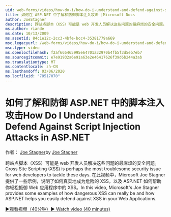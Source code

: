 ```yaml
---
uid: web-forms/videos/how-do-i/how-do-i-understand-and-defend-against-script-injection-attacks-in-aspnet
title: 如何在 ASP.NET 中了解和防御脚本注入攻击 |Microsoft Docs
author: JoeStagner
description: 跨站点脚本（XSS）可能是 web 开发人员解决这些问题的最麻烦的安全问题。 在此视频中，Microsoft Joe Stagner pro 。
ms.author: riande
ms.date: 10/13/2009
ms.assetid: 84c1e12c-2cc3-4bfe-bcc4-35381779a669
msc.legacyurl: /web-forms/videos/how-do-i/how-do-i-understand-and-defend-against-script-injection-attacks-in-aspnet
msc.type: video
ms.openlocfilehash: f2af665465995e64701a32970b4fb5f3d5eb7eb7
ms.sourcegitcommit: e7e91932a6e91a63e2e46417626f39d6b244a3ab
ms.translationtype: MT
ms.contentlocale: zh-CN
ms.lasthandoff: 03/06/2020
ms.locfileid: "78517070"
---
```

# <a name="how-do-i-understand-and-defend-against-script-injection-attacks-in-aspnet"></a><span data-ttu-id="5a0df-104">如何了解和防御 ASP.NET 中的脚本注入攻击</span><span class="sxs-lookup"><span data-stu-id="5a0df-104">How Do I Understand and Defend Against Script Injection Attacks in ASP.NET</span></span>

<span data-ttu-id="5a0df-105">作者： [Joe Stagner](https://github.com/JoeStagner)</span><span class="sxs-lookup"><span data-stu-id="5a0df-105">by [Joe Stagner](https://github.com/JoeStagner)</span></span>

<span data-ttu-id="5a0df-106">跨站点脚本（XSS）可能是 web 开发人员解决这些问题的最麻烦的安全问题。</span><span class="sxs-lookup"><span data-stu-id="5a0df-106">Cross Site Scripting (XSS) is perhaps the most troublesome security issue for web developers to tackle these days.</span></span> <span data-ttu-id="5a0df-107">在此视频中，Microsoft Joe Stagner 提供了一些示例，说明了如何真实地成为危险的 XSS，以及 ASP.NET 如何帮助你轻松抵御 Web 应用程序中的 XSS。</span><span class="sxs-lookup"><span data-stu-id="5a0df-107">In this video, Microsoft's Joe Stagner provides some examples of how dangerous XSS can really be and how ASP.NET helps you easily defend against XSS in your Web Applications.</span></span>

[<span data-ttu-id="5a0df-108">&#9654;观看视频（40分钟）</span><span class="sxs-lookup"><span data-stu-id="5a0df-108">&#9654; Watch video (40 minutes)</span></span>](https://channel9.msdn.com/Blogs/ASP-NET-Site-Videos/how-do-i-understand-and-defend-against-script-injection-attacks-in-aspnet)
